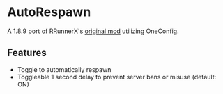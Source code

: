 # AutoRespawn

A 1.8.9 port of RRunnerX's [original mod](https://github.com/RRunnerX/Auto-Respawn-for-1.12.2) utilizing OneConfig.

## Features

- Toggle to automatically respawn
- Toggleable 1 second delay to prevent server bans or misuse (default: ON)

